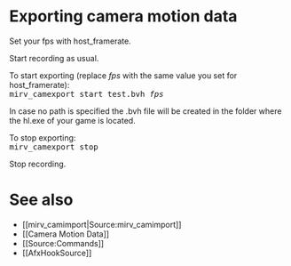 # Exporting camera motion data

Set your fps with host_framerate.

Start recording as usual.

To start exporting (replace _fps_ with the same value you set for host_framerate):<br />
<tt>mirv_camexport start test.bvh _fps_</tt>

In case no path is specified the .bvh file will be created in the folder where the hl.exe of your game is located.

To stop exporting:<br />
<tt>mirv_camexport stop</tt>

Stop recording.

# See also

* [[mirv_camimport|Source:mirv_camimport]]
* [[Camera Motion Data]]
* [[Source:Commands]]
* [[AfxHookSource]]
